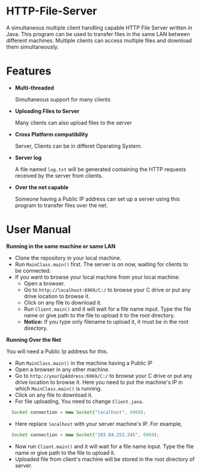 # HTTP-File-Server

A simultaneous multiple client handling capable HTTP File Server written in Java. 
This program can be used to transfer files in the same LAN between different machines.
Multiple clients can access multiple files and download them simultaneously. 

# Features

* **Multi-threaded**
  
    Simultaneous support for many clients
* **Uploading Files to Server**

    Many clients can also upload files to the server
* **Cross Platform compatibility**
    
    Server, Clients can be in differet Operating System.  
* **Server log**
   
    A file named `log.txt` will be generated containing the HTTP requests received by the server from clients.
*  **Over the net capable**

    Someone having a Public IP address can set up a server using this program to transfer files over the net.

  

# User Manual

**Running in the same machine or same LAN**

* Clone the repository in your local machine.
* Run `MainClass.main()` first. The server is on now, waiting for clients to be connected.
* If you want to browse your local machine from your local machine:
  * Open a browser.
  * Go to `http://localhost:6969/C:/` to browse your C drive or put any drive location to browse it.
  * Click on any file to download it.
  * Run `Client.main()` and it will wait for a file name input. Type the file name or give path to the file 
    to upload it to the root directory.
  * **Notice:** If you type only filename to upload it, it must be in the root directory.

**Running Over the Net** 

You will need a Public Ip address for this.
* Run `MainClass.main()` in the machine having a Public IP
* Open a browser in any other machine. 
* Go to `http://yourIpAddress:6969/C:/` to browse your C drive or put any drive location to browse it. 
  Here you need to put the machine's IP in which `MainClass.main()` is running.
* Click on any file to download it. 
* For file uploading, You need to change `Client.java`.

```javascript
  Socket connection = new Socket("localhost", 6969);
```
* Here replace `localhost` with your server machine's IP. For example, 
```javascript
  Socket connection = new Socket("103.84.253.245", 6969);
```  
* Now run `Client.main()` and it will wait for a file name input. Type the file name or give path to the file 
  to upload it.
* Uploaded file from client's machine will be stored in the root directory of server.
  
 
 
  
  
  
  
